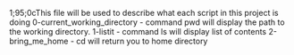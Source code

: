 
1;95;0cThis file will be used to describe what each script in this project is doing
0-current_working_directory - command pwd will display the path to the working directory.
1-listit - command ls will display list of contents
2-bring_me_home - cd will return you to home directory